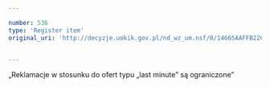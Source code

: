 ```yaml
---

number: 536
type: 'Register item'
original_uri: 'http://decyzje.uokik.gov.pl/nd_wz_um.nsf/0/14665AAFFB22C7DEC12572DD003295C4?OpenDocument'


---
```


„Reklamacje w stosunku do ofert typu „last minute” są ograniczone”
